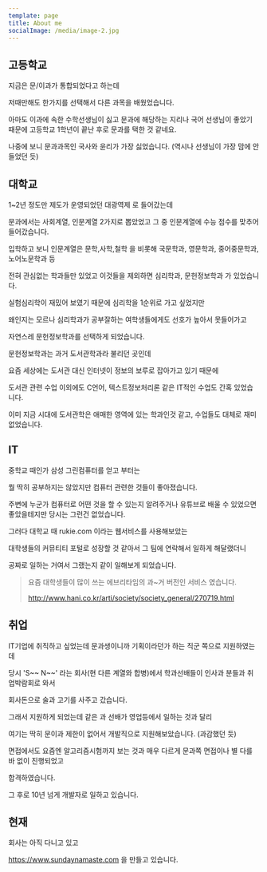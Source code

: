 ```yaml
---
template: page
title: About me
socialImage: /media/image-2.jpg
---
```

## 고등학교

지금은 문/이과가 통합되었다고 하는데

저때만해도 한가지를 선택해서 다른 과목을 배웠었습니다.

아마도 이과에 속한 수학선생님이 싫고 문과에 해당하는 지리나 국어 선생님이  좋았기 때문에 고등학교 1학년이 끝난 후로 문과를 택한 것 같네요.

나중에 보니 문과과목인 국사와 윤리가 가장 싫었습니다. (역시나 선생님이 가장 맘에 안들었던 듯)

## 대학교

1~2년 정도만 제도가 운영되었던 대광역제 로 들어갔는데

문과에서는 사회계열, 인문계열 2가지로 뽑았었고 그 중 인문계열에 수능 점수를 맞추어 들어갔습니다.

입학하고 보니 인문계열은 문학,사학,철학 을 비롯해 국문학과, 영문학과, 중어중문학과, 노어노문학과 등

전혀 관심없는 학과들만 있었고 이것들을 제외하면 심리학과, 문헌정보학과 가 있었습니다.

실험심리학이 재밌어 보였기 때문에 심리학을 1순위로 가고 싶었지만

왜인지는 모르나 심리학과가 공부잘하는 여학생들에게도 선호가 높아서 못들어가고

자연스레 문헌정보학과를 선택하게 되었습니다.

문헌정보학과는 과거 도서관학과라 불리던 곳인데

요즘 세상에는 도서관 대신 인터넷이 정보의 보루로 잡아가고 있기 때문에

도서관 관련 수업 이외에도 C언어, 텍스트정보처리론 같은 IT적인 수업도 간혹 있었습니다.

이미 지금 시대에 도서관학은 애매한 영역에 있는 학과인것 같고, 수업들도 대체로 재미 없었습니다.

## IT

중학교 때인가 삼성 그린컴퓨터를 얻고 부터는

뭘 딱히 공부하지는 않았지만 컴퓨터 관련한 것들이 좋아졌습니다.

주변에 누군가 컴퓨터로 어떤 것을 할 수 있는지 알려주거나 유튜브로 배울 수 있었으면 좋았을테지만 당시는 그런건 없었습니다.

그러다 대학교 때 rukie.com 이라는 웹서비스를 사용해보았는

대학생들의 커뮤티티 포털로 성장할 것 같아서 그 팀에 연락해서 일하게 해달랬더니

공짜로 일하는 거여서 그랬는지 같이 일해보게 되었습니다.

> 요즘 대학생들이 많이 쓰는 에브리타임의 과~거 버전인 서비스 였습니다.
>
> <http://www.hani.co.kr/arti/society/society_general/270719.html>


## 취업

IT기업에 취직하고 싶었는데 문과생이니까 기획이라던가 하는 직군 쪽으로 지원하였는데

당시 'S~~ N~~' 라는 회사(현 다른 계열와 합병)에서 학과선배들이 인사과 분들과 취업박람회로 와서 

회사돈으로 술과 고기를  사주고 갔습니다.

그래서 지원하게 되었는데 같은 과 선배가 영업등에서 일하는 것과 달리

여기는 딱히 문이과 제한이 없어서 개발직으로 지원해보았습니다. (과감했던 듯)

면접에서도 요즘엔 알고리즘시험까지 보는 것과 매우 다르게 문과쪽 면접이나 별 다를 바 없이 진행되었고

합격하였습니다.

그 후로 10년 넘게 개발자로 일하고 있습니다.



## 현재

회사는 아직 다니고 있고

<https://www.sundaynamaste.com> 을 만들고 있습니다.